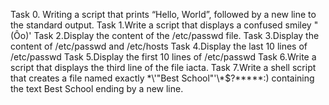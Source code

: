 Task 0. Writing a script that prints “Hello, World”, followed by a new line to the standard output.
Task 1.Write a script that displays a confused smiley "(Ôo)'
Task 2.Display the content of the /etc/passwd file.
Task 3.Display the content of /etc/passwd and /etc/hosts
Task 4.Display the last 10 lines of /etc/passwd
Task 5.Display the first 10 lines of /etc/passwd
Task 6.Write a script that displays the third line of the file iacta.
Task 7.Write a shell script that creates a file named exactly \*\\'"Best School"\'\\*$\?\*\*\*\*\*:) containing the text Best School ending by a new line.
